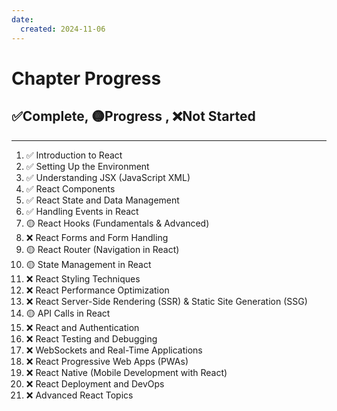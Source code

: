 ```yaml
---
date: 
  created: 2024-11-06
---
```


# Chapter Progress

## ✅Complete, 🟡Progress , ❌Not Started

---

1. ✅ Introduction to React  
2. ✅ Setting Up the Environment  
3. ✅ Understanding JSX (JavaScript XML)  
4. ✅ React Components  
5. ✅ React State and Data Management  
6. ✅ Handling Events in React  
7. 🟡 React Hooks (Fundamentals & Advanced)  
8. ❌ React Forms and Form Handling  
9. 🟡 React Router (Navigation in React)  
10. 🟡 State Management in React  
11. ❌ React Styling Techniques  
12. ❌ React Performance Optimization  
13. ❌ React Server-Side Rendering (SSR) & Static Site Generation (SSG)  
14. 🟡 API Calls in React  
15. ❌ React and Authentication  
16. ❌ React Testing and Debugging  
17. ❌ WebSockets and Real-Time Applications  
18. ❌ React Progressive Web Apps (PWAs)  
19. ❌ React Native (Mobile Development with React)  
20. ❌ React Deployment and DevOps  
21. ❌ Advanced React Topics  
